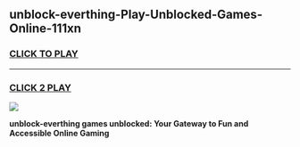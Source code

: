 
## unblock-everthing-Play-Unblocked-Games-Online-111xn
<h3>
<a href="https://premium76.site?title=unblock-everthing&ref=25A">CLICK TO PLAY</a></h3>
<hr>

<h3>
<a href="https://premium76.site?title=unblock-everthing&ref=25A">CLICK 2 PLAY</a>
  
</h3>

<a href="https://premium76.site?title=unblock-everthing&ref=25A"><img src="https://clearcache.store/games.png"></a>


**unblock-everthing games unblocked: Your Gateway to Fun and Accessible Online Gaming**

